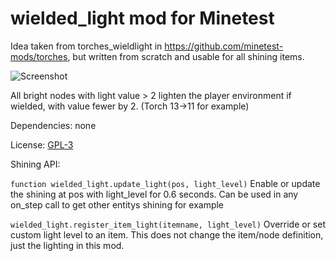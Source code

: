 # wielded_light mod for Minetest

Idea taken from torches_wieldlight in https://github.com/minetest-mods/torches, but written from scratch and usable for all shining items.

![Screenshot](https://github.com/bell07/minetest-wielded_light/raw/master/screenshot.png)

All bright nodes with light value > 2 lighten the player environment if wielded, with value fewer by 2. (Torch 13->11 for example)

Dependencies: none

License: [GPL-3](https://github.com/bell07/minetest-wielded_light/blob/master/LICENSE)


Shining API:

`function wielded_light.update_light(pos, light_level)`
Enable or update the shining at pos with light_level for 0.6 seconds. Can be used in any on_step call to get other entitys shining for example


`wielded_light.register_item_light(itemname, light_level)`
Override or set custom light level to an item. This does not change the item/node definition, just the lighting in this mod.
